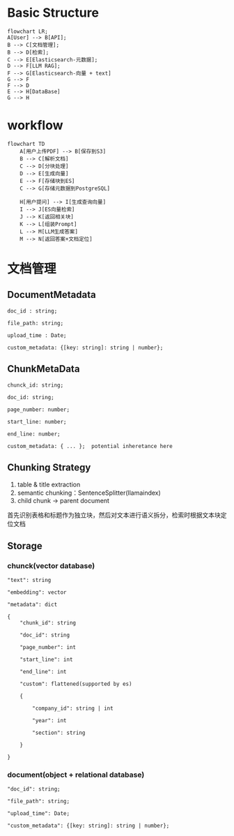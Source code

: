 # Basic Structure

```mermaid
flowchart LR;
A[User] --> B[API];
B --> C[文档管理];
B --> D[检索];
C --> E[Elasticsearch-元数据];
D --> F[LLM RAG];
F --> G[Elasticsearch-向量 + text]
G --> F
F --> D
E --> H[DataBase]
G --> H

```
# workflow

```mermaid
flowchart TD
    A[用户上传PDF] --> B[保存到S3]
    B --> C[解析文档]
    C --> D[分块处理]
    D --> E[生成向量]
    E --> F[存储块到ES]
    C --> G[存储元数据到PostgreSQL]
    
    H[用户提问] --> I[生成查询向量]
    I --> J[ES向量检索]
    J --> K[返回相关块]
    K --> L[组装Prompt]
    L --> M[LLM生成答案]
    M --> N[返回答案+文档定位]

```

# 文档管理

## DocumentMetadata 

    doc_id : string; 

    file_path: string;

    upload_time : Date;

    custom_metadata: {[key: string]: string | number};

## ChunkMetaData

    chunck_id: string;

    doc_id: string;

    page_number: number;

    start_line: number;

    end_line: number;

    custom_metadata: { ... };  potential inheretance here


## Chunking Strategy

1. table & title extraction
2. semantic chunking：SentenceSplitter(llamaindex)
3. child chunk -> parent document

首先识别表格和标题作为独立块，然后对文本进行语义拆分，检索时根据文本块定位文档


## Storage
### chunck(vector database)


    "text": string

    "embedding": vector

    "metadata": dict

    {
        "chunk_id": string

        "doc_id": string

        "page_number": int

        "start_line": int

        "end_line": int

        "custom": flattened(supported by es)

        {

            "company_id": string | int

            "year": int

            "section": string

        }

    }

### document(object + relational database)

    "doc_id": string; 

    "file_path": string;

    "upload_time": Date;

    "custom_metadata": {[key: string]: string | number};


